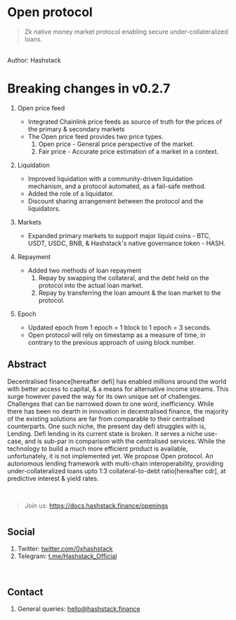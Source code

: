 <!-- 
## What is new?
We have released whitepaper for our lending product, Open protocol. Available [here](https://github.com/0xHashstack/papers/tree/main/Open%20protocol).

<br /> -->

# Open protocol

> Zk native money market protocol enabling secure under-collateralized loans.

<br />
Author: Hashstack 
<br />

#
# Breaking changes in v0.2.7
1. Open price feed
   - Integrated Chainlink price feeds as source of truth for the prices of the
   primary & secondary markets
   - The Open price feed provides two price types.
     1.  Open price - General price perspective of the market.
     2.  Fair price - Accurate price estimation of a market in a context.
2. Liquidation
   - Improved liquidation with a community-driven liquidation mechanism, and a
     protocol automated, as a fail-safe method.
   - Added the role of a liquidator.
   - Discount sharing arrangement between the protocol and the liquidators.
3. Markets
   - Expanded primary markets to support major liquid coins - BTC, USDT, USDC, BNB, & Hashstack's native governance token - HASH.
4. Repayment
   - Added two methods of loan repayment
     1. Repay by swapping the collateral, and the debt held on the protocol into the actual loan market.
     2. Repay by transferring the loan amount & the loan market to the protocol.

5. Epoch
   - Updated epoch from 1 epoch = 1 block to 1 epoch = 3 seconds.
   - Open protocol will rely on timestamp as a measure of time, in contrary to
     the previous approach of using block number.


## Abstract

Decentralised finance[hereafter defi] has enabled millions around the world with better access to capital, & a means for alternative income streams. This surge however paved the way for its own unique set of challenges. Challenges that can be narrowed down to one word, inefficiency. While there has been no dearth in innovation in decentralised finance, the majority of the existing solutions are far from comparable to their centralised counterparts. One such niche, the present day defi struggles with is, Lending. Defi lending in its current state is broken. It serves a niche use-case, and is sub-par in comparison with the centralised services. While the technology to build a much more efficient product is available, unfortunately, it is not implemented yet. We propose Open protocol. An autonomous lending framework with multi-chain interoperability, providing under-collateralized loans upto 1:3 collateral-to-debt ratio[hereafter cdr], at predictive interest & yield rates.

<br />


> Join us: https://docs.hashstack.finance/openings

#

<!-- ## Useful links

1. Website: [hashstack.finance](hashstack.finance)
2. Blog: [hashstack.medium.com](hashstack.medium.com)
3. Docs: [docs.hashstack.finance](docs.hashstack.finance)
4. Careers: [docs.hashstack.finance/careers](docs.hashstack.finance/careers)

<br /> -->

## Social

1. Twitter: [twitter.com/0xhashstack](twitter.com/0xhashstack)
2. Telegram: [t.me/Hashstack_Official](t.me/Hashstack_Official)

<br />

## Contact

1. General queries: [hello@hashstack.finance](hello@hashstack.finance)
<!-- 2. Partnerships: [Yui@hashstack.finance](Yui@hashstack.finance) -->
